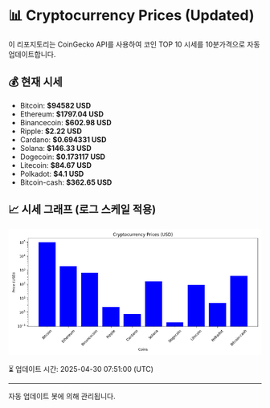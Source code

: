 
# 📊 Cryptocurrency Prices (Updated)

이 리포지토리는 CoinGecko API를 사용하여 코인 TOP 10 시세를 10분가격으로 자동 업데이트합니다.

## 💰 현재 시세
- Bitcoin: **$94582 USD**
- Ethereum: **$1797.04 USD**
- Binancecoin: **$602.98 USD**
- Ripple: **$2.22 USD**
- Cardano: **$0.694331 USD**
- Solana: **$146.33 USD**
- Dogecoin: **$0.173117 USD**
- Litecoin: **$84.67 USD**
- Polkadot: **$4.1 USD**
- Bitcoin-cash: **$362.65 USD**

## 📈 시세 그래프 (로그 스케일 적용)
![Crypto Prices](crypto_prices.png)

⏳ 업데이트 시간: 2025-04-30 07:51:00 (UTC)

---
자동 업데이트 봇에 의해 관리됩니다.
